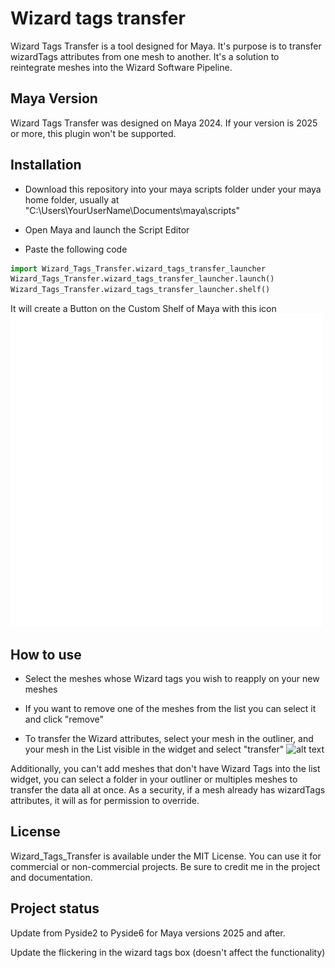 # Wizard tags transfer

Wizard Tags Transfer is a tool designed for Maya. It's purpose is to transfer wizardTags attributes from one mesh to another. It's a solution to reintegrate meshes into the Wizard Software Pipeline.

## Maya Version

Wizard Tags Transfer was designed on Maya 2024. If your version is 2025 or more, this plugin won't be supported.

## Installation 

* Download this repository into your maya scripts folder under your maya home folder, usually at "C:\Users\YourUserName\Documents\maya\scripts" 

* Open Maya and launch the Script Editor

* Paste the following code

```python
import Wizard_Tags_Transfer.wizard_tags_transfer_launcher
Wizard_Tags_Transfer.wizard_tags_transfer_launcher.launch()
Wizard_Tags_Transfer.wizard_tags_transfer_launcher.shelf()
```

It will create a Button on the Custom Shelf of Maya with this icon ![alt text](icons/wizard_tags_transfer_icon.svg)

## How to use

* Select the meshes whose Wizard tags you wish to reapply on your new meshes

* If you want to remove one of the meshes from the list you can select it and click "remove" 

* To transfer the Wizard attributes, select your mesh in the outliner, and your mesh in the List visible in the widget and select "transfer"
![alt text](tutorial_Wizard_Tags_Transfer.gif)

Additionally, you can't add meshes that don't have Wizard Tags into the list widget, you can select a folder in your outliner or multiples meshes to transfer the data all at once.
As a security, if a mesh already has wizardTags attributes, it will as for permission to override.

## License

Wizard_Tags_Transfer is available under the MIT License. You can use it for commercial or non-commercial projects. Be sure to credit me in the project and documentation.

## Project status

Update from Pyside2 to Pyside6 for Maya versions 2025 and after.

Update the flickering in the wizard tags box (doesn't affect the functionality)
